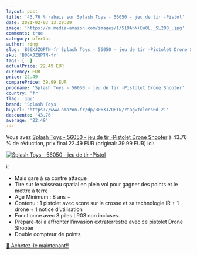 ```yaml
---
layout: post
title: '43.76 % rabais sur Splash Toys - 56050 - jeu de tir -Pistol'
date: 2021-02-03 13:29:09
image: 'https://m.media-amazon.com/images/I/519AhN+Eu0L._SL200_.jpg'
comments: true
category: ofertas
author: ring
slug: 'B06XJZQPTN-fr Splash Toys - 56050 - jeu de tir -Pistolet Drone Shooter'
sku: 'B06XJZQPTN-fr'
tags: [  ]
actualPrice: 22.49 EUR
currency: EUR
price: 22.49
comparePrice: 39.99 EUR
prodname: 'Splash Toys - 56050 - jeu de tir -Pistolet Drone Shooter'
country: 'fr'
flag: '🇫🇷'
brand: 'Splash Toys'
buyurl: 'https://www.amazon.fr/dp/B06XJZQPTN/?tag=tolees0d-21'
descuento: '43.76'
average: '22.49'
---
```


Vous avez [Splash Toys - 56050 - jeu de tir -Pistolet Drone Shooter](https://www.amazon.fr/dp/B06XJZQPTN/?tag=tolees0d-21)  à  43.76 % de réduction, prix final  22.49 EUR (original: 39.99 EUR) ici:

[![Splash Toys - 56050 - jeu de tir -Pistol](https://m.media-amazon.com/images/I/519AhN+Eu0L._SL200_.jpg)](https://www.amazon.fr/dp/B06XJZQPTN/?tag=tolees0d-21)

ℹ️:

- Mais gare à sa contre attaque
- Tire sur le vaisseau spatial en plein vol pour gagner des points et le mettre à terre
- Age Minimum : 8 ans +
- Contenu : 1 pistolet avec score sur la crosse et sa technologie IR + 1 drone + 1 notice d’utilisation
- Fonctionne avec 3 piles LR03 non incluses.
- Prépare-toi à affronter l’invasion extraterrestre avec ce pistolet Drone Shooter
- Double compteur de points

[🛒 Achetez-le maintenant!!](https://www.amazon.fr/dp/B06XJZQPTN/?tag=tolees0d-21)
